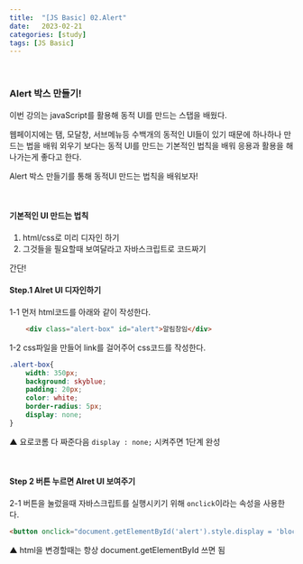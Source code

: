 ```yaml
---
title:  "[JS Basic] 02.Alert"
date:   2023-02-21
categories: [study]
tags: [JS Basic]
---
```

<br>

### Alert 박스 만들기!

이번 강의는 javaScript를 활용해 동적 UI를 만드는 스탭을 배웠다.

웹페이지에는 탬, 모달창, 서브메뉴등 수백개의 동적인 UI들이 있기 때문에 하나하나 만드는 법을 배워 외우기 보다는 동적 UI를 만드는 기본적인 법칙을 배워 응용과 활용을 해나가는게 좋다고 한다.

Alert 박스 만들기를 통해 동적UI 만드는 법칙을 배워보자!

<br/>

#### 기본적인 UI 만드는 법칙

1. html/css로 미리 디자인 하기   
2. 그것들을 필요할때 보여달라고 자바스크립트로 코드짜기

간단!

#### Step.1 Alret UI 디자인하기

1-1 먼저 html코드를 아래와 같이 작성한다.
```html
    <div class="alert-box" id="alert">알림창임</div>
```

1-2 css파일을 만들어 link를 걸어주어 css코드를 작성한다.
```css
.alert-box{
    width: 350px;
    background: skyblue;
    padding: 20px;
    color: white;
    border-radius: 5px;
    display: none;
}
```
▲ 요로코롬 다 짜준다음 `display : none;` 시켜주면 1단계 완성 

<br/>

#### Step 2 버튼 누르면 Alret UI 보여주기

2-1 버튼을 눌렀을때 자바스크립트를 실행시키기 위해 `onclick`이라는 속성을 사용한다.

```html
<button onclick="document.getElementById('alert').style.display = 'block';">버튼</button>
```
▲ html을 변경할때는 항상 document.getElementById 쓰면 됨   
